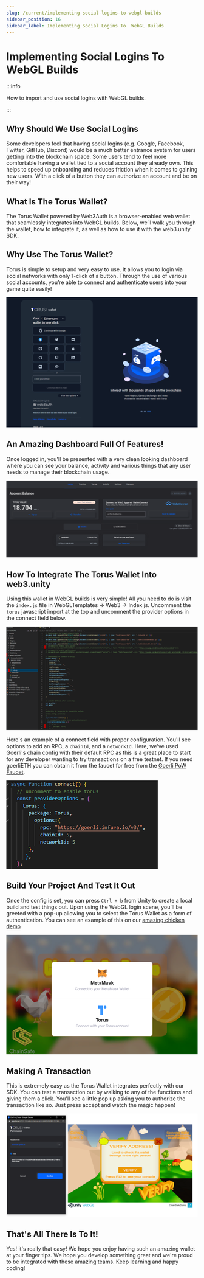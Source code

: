 ```yaml
---
slug: /current/implementing-social-logins-to-webgl-builds
sidebar_position: 16
sidebar_label: Implementing Social Logins To  WebGL Builds
---
```



# Implementing Social Logins To WebGL Builds

:::info

How to import and use social logins with WebGL builds.

:::

## Why Should We Use Social Logins

Some developers feel that having social logins (e.g. Google, Facebook, Twitter, GitHub, Discord) would be a much better entrance system for users getting into the blockchain space. Some users tend to feel more comfortable having a wallet tied to a social account they already own. This helps to speed up onboarding and reduces friction when it comes to gaining new users. With a click of a button they can authorize an account and be on their way!

## What Is The Torus Wallet?

The Torus Wallet powered by Web3Auth is a browser-enabled web wallet that seamlessly integrates into WebGL builds. Below, we’ll walk you through the wallet, how to integrate it, as well as how to use it with the web3.unity SDK.

## Why Use The Torus Wallet?

Torus is simple to setup and very easy to use. It allows you to login via social networks with only 1-click of a button. Through the use of various social accounts, you’re able to connect and authenticate users into your game quite easily!

![](v2Assets/TorusLogin.png)

## An Amazing Dashboard Full Of Features!

Once logged in, you'll be presented with a very clean looking dashboard where you can see your balance, activity and various things that any user needs to manage their blockchain usage.

![](v2Assets/TorusDashboard.png)

## How To Integrate The Torus Wallet Into web3.unity

Using this wallet in WebGL builds is very simple! All you need to do is visit the `index.js` file in WebGLTemplates -> Web3 -> Index.js. Uncomment the `torus` javascript import at the top and uncomment the provider options in the connect field below.

![](v2Assets/EnablingAlternateWallets.png)

Here's an example of a connect field with proper configuration. You'll see options to add an RPC, a `chainId`, and a `networkId`. Here, we've used Goerli's chain config with their default RPC as this is a great place to start for any developer wanting to try transactions on a free testnet. If you need goerliETH you can obtain it from the faucet for free from the [Goerli PoW Faucet](https://goerli-faucet.pk910.de/).

![](v2Assets/TorusConnectExample.png)

## Build Your Project And Test It Out

Once the config is set, you can press `Ctrl + b` from Unity to create a local build and test things out. Upon using the WebGL login scene, you'll be greeted with a pop-up allowing you to select the Torus Wallet as a form of authentication. You can see an example of this on our [amazing chicken demo](https://chainsafe.github.io/ChainSafe-Demo-WebGL/)

![](v2Assets/ChickenDemonTorusLogin.png)

## Making A Transaction

This is extremely easy as the Torus Wallet integrates perfectly with our SDK. You can test a transaction out by walking to any of the functions and giving them a click. You'll see a little pop up asking you to authorize the transaction like so. Just press accept and watch the magic happen!

![](v2Assets/TorusWalletInteraction.png)

## That's All There Is To It!

Yes! it's really that easy! We hope you enjoy having such an amazing wallet at your finger tips. We hope you develop something great and we're proud to be integrated with these amazing teams. Keep learning and happy coding!
